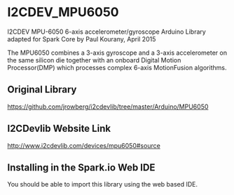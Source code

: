 # I2CDEV_MPU6050
I2CDEV MPU-6050 6-axis accelerometer/gyroscope Arduino Library adapted for Spark Core
by Paul Kourany, April 2015

The MPU6050 combines a 3-axis gyroscope and a 3-axis accelerometer on the same silicon die together with an onboard Digital Motion Processor(DMP) which processes complex 6-axis MotionFusion algorithms.

Original Library
----------------
https://github.com/jrowberg/i2cdevlib/tree/master/Arduino/MPU6050

I2CDevlib Website Link
----------------------
http://www.i2cdevlib.com/devices/mpu6050#source


Installing in the Spark.io Web IDE
----------------------------------
You should be able to import this library using the web based IDE.
